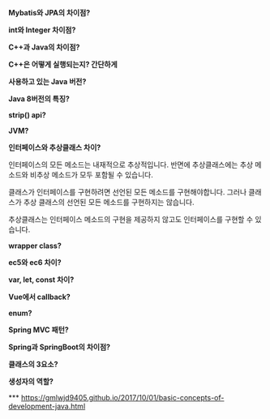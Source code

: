 **Mybatis와 JPA의 차이점?**



**int와 Integer 차이점?**



**C++과 Java의 차이점?**



**C++은 어떻게 실행되는지? 간단하게**



**사용하고 있는 Java 버전?**



**Java 8버전의 특징?**



**strip() api?**



**JVM?**



**인터페이스와 추상클래스 차이?**

인터페이스의 모든 메소드는 내재적으로 추상적입니다. 반면에 추상클래스에는 추상 메소드와 비추상 메소드가 모두 포함될 수 있습니다.

클래스가 인터페이스를 구현하려면 선언된 모든 메소드를 구현해야합니다. 그러나 클래스가 추상 클래스의 선언된 모든 메소드를 구현하지는 않습니다.

추상클래스는 인터페이스 메소드의 구현을 제공하지 않고도 인터페이스를 구현할 수 있습니다.

**wrapper class?**



**ec5와 ec6 차이?**



**var, let, const 차이?**



**Vue에서 callback?**



**enum?**



**Spring MVC 패턴?**



**Spring과 SpringBoot의 차이점?**



**클래스의 3요소?**



**생성자의 역할?**



*** https://gmlwjd9405.github.io/2017/10/01/basic-concepts-of-development-java.html



 
